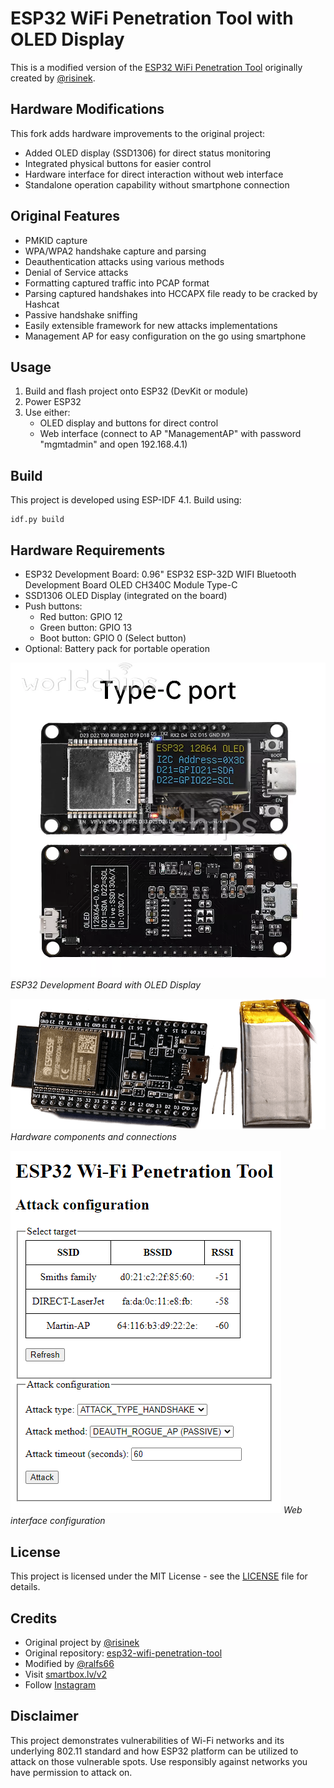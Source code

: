 # ESP32 WiFi Penetration Tool with OLED Display

This is a modified version of the [ESP32 WiFi Penetration Tool](https://github.com/risinek/esp32-wifi-penetration-tool) originally created by [@risinek](https://github.com/risinek).

## Hardware Modifications
This fork adds hardware improvements to the original project:
- Added OLED display (SSD1306) for direct status monitoring
- Integrated physical buttons for easier control
- Hardware interface for direct interaction without web interface
- Standalone operation capability without smartphone connection

## Original Features
- PMKID capture
- WPA/WPA2 handshake capture and parsing
- Deauthentication attacks using various methods
- Denial of Service attacks
- Formatting captured traffic into PCAP format
- Parsing captured handshakes into HCCAPX file ready to be cracked by Hashcat
- Passive handshake sniffing
- Easily extensible framework for new attacks implementations
- Management AP for easy configuration on the go using smartphone

## Usage
1. Build and flash project onto ESP32 (DevKit or module)
2. Power ESP32
3. Use either:
   - OLED display and buttons for direct control
   - Web interface (connect to AP "ManagementAP" with password "mgmtadmin" and open 192.168.4.1)

## Build
This project is developed using ESP-IDF 4.1. Build using:
```shell
idf.py build
```

## Hardware Requirements
- ESP32 Development Board: 0.96" ESP32 ESP-32D WIFI Bluetooth Development Board OLED CH340C Module Type-C
- SSD1306 OLED Display (integrated on the board)
- Push buttons:
  - Red button: GPIO 12
  - Green button: GPIO 13
  - Boot button: GPIO 0 (Select button)
- Optional: Battery pack for portable operation

![ESP32 OLED Board](doc/images/esp32oled.webp)
*ESP32 Development Board with OLED Display*

![Hardware Setup](doc/images/soucastky_8b.png)
*Hardware components and connections*

![UI Configuration](doc/images/ui-config.png)
*Web interface configuration*

## License
This project is licensed under the MIT License - see the [LICENSE](LICENSE) file for details.

## Credits
- Original project by [@risinek](https://github.com/risinek)
- Original repository: [esp32-wifi-penetration-tool](https://github.com/risinek/esp32-wifi-penetration-tool)
- Modified by [@ralfs66](https://github.com/ralfs66)
- Visit [smartbox.lv/v2](https://smartbox.lv/v2)
- Follow [Instagram](https://instagram.com/smartbox.lv)

## Disclaimer
This project demonstrates vulnerabilities of Wi-Fi networks and its underlying 802.11 standard and how ESP32 platform can be utilized to attack on those vulnerable spots. Use responsibly against networks you have permission to attack on.